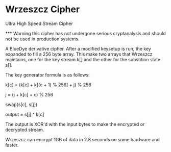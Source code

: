 # Wrzeszcz Cipher
Ultra High Speed Stream Cipher

*** Warning this cipher has not undergone serious cryptanalysis and should not be used in production systems.

A BlueDye derivative cipher.  After a modified keysetup is run, the key expanded to fill a 256 byte array.  This make two arrays that Wrzeszcz maintains, one for the key stream k[] and the other for the substition state s[].

The key generator formula is as follows:

k[c] = (k[c] + k[(c + 1) % 256] + j) % 256

j = (j + k[c] + c) % 256

swap(s[c], s[j])

output = s[j] ^ k[c]

The output is XOR'd with the input bytes to make the encrypted or decrypted stream.

Wrzeszcz can encrypt 1GB of data in 2.8 seconds on some hardware and faster.

